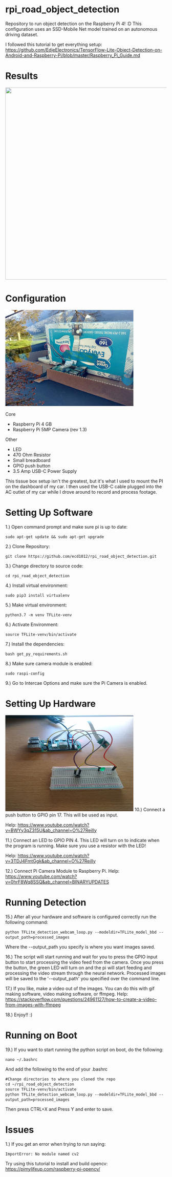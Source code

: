 # rpi_road_object_detection
Repository to run object detection on the Raspberry Pi 4! :D This configuration uses an SSD-Mobile Net model trained on an autonomous driving dataset.

I followed this tutorial to get everything setup: https://github.com/EdjeElectronics/TensorFlow-Lite-Object-Detection-on-Android-and-Raspberry-Pi/blob/master/Raspberry_Pi_Guide.md

Results
=======
<img src="images/result.gif" width="800" height="600">


Configuration
=============
<img src="images/rpi_setup.jpg" width="400" height="300">

Core
* Raspberry Pi 4 GB
* Raspberry Pi 5MP Camera (rev 1.3)

Other
* LED 
* 470 Ohm Resistor
* Small breadboard 
* GPIO push button
* 3.5 Amp USB-C Power Supply

This tissue box setup isn't the greatest, but it's what I used to mount the PI on the dashboard of my car. I then used the USB-C cable plugged into the AC outlet of my car while I drove around to record and process footage.

Setting Up Software
====================
1.) Open command prompt and make sure pi is up to date:
```
sudo apt-get update && sudo apt-get upgrade
```

2.) Clone Repository:
```
git clone https://github.com/ecd1012/rpi_road_object_detection.git
```
3.) Change directory to source code:
```
cd rpi_road_object_detection
```
4.) Install virtual environment: 
```
sudo pip3 install virtualenv
```
5.) Make virtual environment:
```
python3.7 -m venv TFLite-venv
```
6.) Activate Environment:
```
source TFLite-venv/bin/activate
```
7.) Install the dependencies:
```
bash get_py_requirements.sh
```
8.) Make sure camera module is enabled:
```
sudo raspi-config
```
9.) Go to Intercae Options and make sure the Pi Camera is enabled.

Setting Up Hardware
===================
<img src="images/hardware.jpg" width="400" height="300">
10.) Connect a push button to GPIO pin 17. This will be used as input. 

Help: https://www.youtube.com/watch?v=BWYy3qZ315U&ab_channel=O%27Reilly

11.) Connect an LED to GPIO PIN 4. This LED will turn on to indicate when the program is running. Make sure you use a resistor with the LED!

Help: https://www.youtube.com/watch?v=3TDJ4FmtGgk&ab_channel=O%27Reilly

12.) Connect Pi Camera Module to Raspberry Pi.
Help: https://www.youtube.com/watch?v=0hrF8Wq8SSQ&ab_channel=BINARYUPDATES



Running Detection
=================
15.) After all your hardware and software is configured correctly run the following command:
```
python TFLite_detection_webcam_loop.py --modeldir=TFLite_model_bbd --output_path=processed_images
```
Where the --output_path you specify is where you want images saved.

16.) The script will start running and wait for you to press the GPIO input button to start processing the video feed from the camera. 
Once you press the button, the green LED will turn on and the pi will start feeding and processing the video stream through the neural network.
Processed images will be saved to the '--output_path' you specified over the command line.

17.) If you like, make a video out of the images.
You can do this with gif making software, video making software, or ffmpeg.
Help: https://stackoverflow.com/questions/24961127/how-to-create-a-video-from-images-with-ffmpeg


18.) Enjoy!! :)

Running on Boot
===============
19.) If you want to start running the python script on boot, do the following:
```
nano ~/.bashrc
```
And add the following to the end of your .bashrc
```
#Change directories to where you cloned the repo
cd ~/rpi_road_object_detection
source TFLite-venv/bin/activate
python TFLite_detection_webcam_loop.py --modeldir=TFLite_model_bbd --output_path=processed_images
```
Then press CTRL+X and Press Y and enter to save.

Issues
======
1.) If you get an error when trying to run saying: 
```
ImportError: No module named cv2
```
Try using this tutorial to install and build opencv: https://pimylifeup.com/raspberry-pi-opencv/





